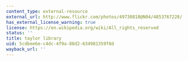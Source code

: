 ```yaml
---
content_type: external-resource
external_url: http://www.flickr.com/photos/49730818@N04/4853767228/
has_external_license_warning: true
license: https://en.wikipedia.org/wiki/All_rights_reserved
status: ''
title: taylor library
uid: 5cdbee6e-c4dc-4f9a-88d2-634981359f8d
wayback_url: ''
---
```

